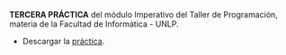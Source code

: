 **TERCERA PRÁCTICA** del módulo Imperativo del Taller de Programación, materia de la Facultad de Informática - UNLP. 
* Descargar la [práctica](https://drive.google.com/file/d/1H7MaMYOybGio2PiNf9U5m3NJZ_FyLVdD/view?usp=sharing).

